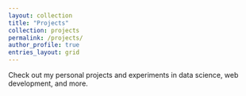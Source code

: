 ```yaml
---
layout: collection
title: "Projects"
collection: projects
permalink: /projects/
author_profile: true
entries_layout: grid
---
```


Check out my personal projects and experiments in data science, web development, and more.
